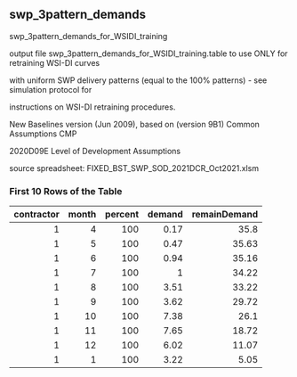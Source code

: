 ## swp_3pattern_demands
swp_3pattern_demands_for_WSIDI_training

output file swp_3pattern_demands_for_WSIDI_training.table to use ONLY for retraining WSI-DI curves

with uniform SWP delivery patterns (equal to the 100% patterns) - see simulation protocol for

instructions on WSI-DI retraining procedures.



New Baselines version (Jun 2009), based on (version 9B1) Common Assumptions CMP

2020D09E Level of Development Assumptions

source spreadsheet: FIXED_BST_SWP_SOD_2021DCR_Oct2021.xlsm

### First 10 Rows of the Table
|   contractor |   month |   percent |   demand |   remainDemand |
|-------------:|--------:|----------:|---------:|---------------:|
|            1 |       4 |       100 |     0.17 |          35.8  |
|            1 |       5 |       100 |     0.47 |          35.63 |
|            1 |       6 |       100 |     0.94 |          35.16 |
|            1 |       7 |       100 |     1    |          34.22 |
|            1 |       8 |       100 |     3.51 |          33.22 |
|            1 |       9 |       100 |     3.62 |          29.72 |
|            1 |      10 |       100 |     7.38 |          26.1  |
|            1 |      11 |       100 |     7.65 |          18.72 |
|            1 |      12 |       100 |     6.02 |          11.07 |
|            1 |       1 |       100 |     3.22 |           5.05 |